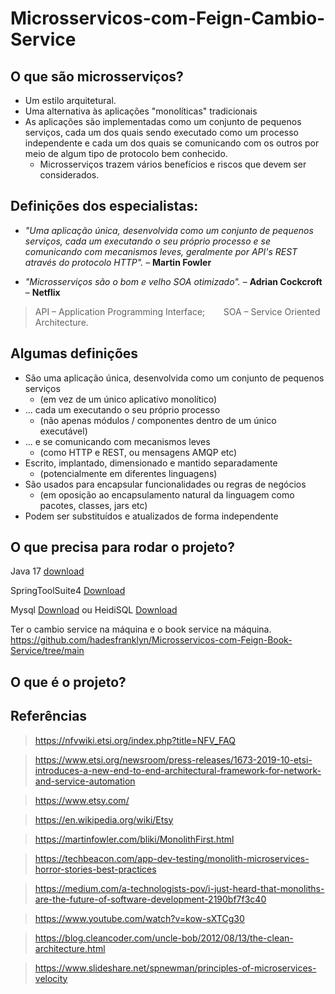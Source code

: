 # Microsservicos-com-Feign-Cambio-Service

## O que são microsserviços?
- Um estilo arquitetural.
- Uma alternativa às aplicações "monolíticas" tradicionais
- As aplicações são implementadas como um conjunto de
pequenos serviços, cada um dos quais sendo executado como
um processo independente e cada um dos quais se
comunicando com os outros por meio de algum tipo de
protocolo bem conhecido.
  - Microsserviços trazem vários benefícios e riscos que devem
ser considerados.

## Definições dos especialistas:

- _"Uma aplicação única, desenvolvida como um
conjunto de pequenos serviços, cada um executando
o seu próprio processo e se comunicando com
mecanismos leves, geralmente por API's REST
através do protocolo HTTP"._ – **Martin Fowler**

- _"Microsserviços são o bom e velho SOA otimizado"._ – **Adrian Cockcroft** – **Netflix**

> API – Application Programming Interface;  `   `   SOA – Service Oriented Architecture.

## Algumas definições

- São uma aplicação única, desenvolvida como um conjunto de pequenos
serviços
  - (em vez de um único aplicativo monolítico)
- ... cada um executando o seu próprio processo
  - (não apenas módulos / componentes dentro de um único executável)
- ... e se comunicando com mecanismos leves
  - (como HTTP e REST, ou mensagens AMQP etc)
- Escrito, implantado, dimensionado e mantido separadamente
  - (potencialmente em diferentes linguagens)
- São usados para encapsular funcionalidades ou regras de negócios
  - (em oposição ao encapsulamento natural da linguagem como pacotes, classes, jars etc)
- Podem ser substituídos e atualizados de forma independente


## O que precisa para rodar o projeto?

Java 17 [download](https://www.java.com/pt-BR/download/ie_manual.jsp?locale=pt_BR)

SpringToolSuite4 [Download](https://spring.io/tools) &nbsp;

Mysql [Download](https://www.mysql.com/downloads/) 
ou
HeidiSQL [Download](https://www.heidisql.com/download.php)

Ter o cambio service na máquina e o book service na máquina.
https://github.com/hadesfranklyn/Microsservicos-com-Feign-Book-Service/tree/main

## O que é o projeto?



## Referências

> https://nfvwiki.etsi.org/index.php?title=NFV_FAQ

> https://www.etsi.org/newsroom/press-releases/1673-2019-10-etsi-introduces-a-new-end-to-end-architectural-framework-for-network-and-service-automation

> https://www.etsy.com/

> https://en.wikipedia.org/wiki/Etsy

> https://martinfowler.com/bliki/MonolithFirst.html

> https://techbeacon.com/app-dev-testing/monolith-microservices-horror-stories-best-practices

> https://medium.com/a-technologists-pov/i-just-heard-that-monoliths-are-the-future-of-software-development-2190bf7f3c40

> https://www.youtube.com/watch?v=kow-sXTCg30

> https://blog.cleancoder.com/uncle-bob/2012/08/13/the-clean-architecture.html

> https://www.slideshare.net/spnewman/principles-of-microservices-velocity
